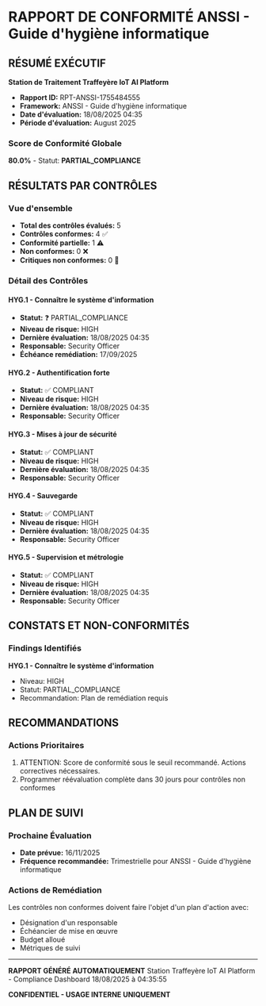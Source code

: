 
# RAPPORT DE CONFORMITÉ ANSSI - Guide d'hygiène informatique

## RÉSUMÉ EXÉCUTIF

**Station de Traitement Traffeyère IoT AI Platform**
- **Rapport ID:** RPT-ANSSI-1755484555
- **Framework:** ANSSI - Guide d'hygiène informatique
- **Date d'évaluation:** 18/08/2025 04:35
- **Période d'évaluation:** August 2025

### Score de Conformité Globale
**80.0%** - Statut: **PARTIAL_COMPLIANCE**

## RÉSULTATS PAR CONTRÔLES

### Vue d'ensemble
- **Total des contrôles évalués:** 5
- **Contrôles conformes:** 4 ✅
- **Conformité partielle:** 1 ⚠️
- **Non conformes:** 0 ❌
- **Critiques non conformes:** 0 🚨

### Détail des Contrôles

#### HYG.1 - Connaître le système d'information
- **Statut:** ❓ PARTIAL_COMPLIANCE
- **Niveau de risque:** HIGH
- **Dernière évaluation:** 18/08/2025 04:35
- **Responsable:** Security Officer
- **Échéance remédiation:** 17/09/2025

#### HYG.2 - Authentification forte
- **Statut:** ✅ COMPLIANT
- **Niveau de risque:** HIGH
- **Dernière évaluation:** 18/08/2025 04:35
- **Responsable:** Security Officer

#### HYG.3 - Mises à jour de sécurité
- **Statut:** ✅ COMPLIANT
- **Niveau de risque:** HIGH
- **Dernière évaluation:** 18/08/2025 04:35
- **Responsable:** Security Officer

#### HYG.4 - Sauvegarde
- **Statut:** ✅ COMPLIANT
- **Niveau de risque:** HIGH
- **Dernière évaluation:** 18/08/2025 04:35
- **Responsable:** Security Officer

#### HYG.5 - Supervision et métrologie
- **Statut:** ✅ COMPLIANT
- **Niveau de risque:** HIGH
- **Dernière évaluation:** 18/08/2025 04:35
- **Responsable:** Security Officer


## CONSTATS ET NON-CONFORMITÉS

### Findings Identifiés

**HYG.1 - Connaître le système d'information**
- Niveau: HIGH
- Statut: PARTIAL_COMPLIANCE
- Recommandation: Plan de remédiation requis


## RECOMMANDATIONS

### Actions Prioritaires
1. ATTENTION: Score de conformité sous le seuil recommandé. Actions correctives nécessaires.
2. Programmer réévaluation complète dans 30 jours pour contrôles non conformes


## PLAN DE SUIVI

### Prochaine Évaluation
- **Date prévue:** 16/11/2025
- **Fréquence recommandée:** Trimestrielle pour ANSSI - Guide d'hygiène informatique

### Actions de Remédiation
Les contrôles non conformes doivent faire l'objet d'un plan d'action avec:
- Désignation d'un responsable
- Échéancier de mise en œuvre
- Budget alloué
- Métriques de suivi

---

**RAPPORT GÉNÉRÉ AUTOMATIQUEMENT**
Station Traffeyère IoT AI Platform - Compliance Dashboard
18/08/2025 à 04:35:55

**CONFIDENTIEL - USAGE INTERNE UNIQUEMENT**
